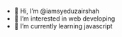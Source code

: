 - 👋 Hi, I’m @iamsyeduzairshah
- 👀 I’m interested in web developing
- 🌱 I’m currently learning javascript


<!---
iamsyeduzairshah/iamsyeduzairshah is a ✨ special ✨ repository because its `README.md` (this file) appears on your GitHub profile.
You can click the Preview link to take a look at your changes.
--->
